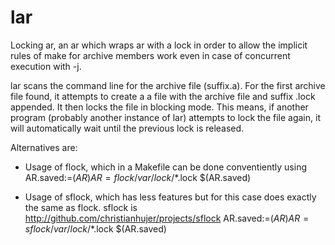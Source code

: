 lar
===

Locking ar, an ar which wraps ar with a lock in order to allow the implicit rules of make for archive members work even in case of concurrent execution with -j.

lar scans the command line for the archive file (suffix.a).
For the first archive file found, it attempts to create a a file with the archive file and suffix .lock appended.
It then locks the file in blocking mode.
This means, if another program (probably another instance of lar) attempts to lock the file again, it will automatically wait until the previous lock is released.

Alternatives are:
* Usage of flock, which in a Makefile can be done conventiently using
    AR.saved:=$(AR)
    AR=flock /var/lock/$*.lock $(AR.saved)

* Usage of sflock, which has less features but for this case does exactly the same as flock.
  sflock is http://github.com/christianhujer/projects/sflock
    AR.saved:=$(AR)
    AR=sflock /var/lock/$*.lock $(AR.saved)
